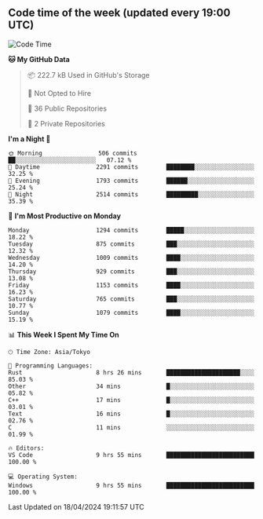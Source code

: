 ## Code time of the week (updated every 19:00 UTC)

<!--START_SECTION:waka-->
![Code Time](http://img.shields.io/badge/Code%20Time-2%2C973%20hrs%2038%20mins-blue)

**🐱 My GitHub Data** 

> 📦 222.7 kB Used in GitHub's Storage 
 > 
> 🚫 Not Opted to Hire
 > 
> 📜 36 Public Repositories 
 > 
> 🔑 2 Private Repositories 
 > 
**I'm a Night 🦉** 

```text
🌞 Morning                506 commits         ██░░░░░░░░░░░░░░░░░░░░░░░   07.12 % 
🌆 Daytime                2291 commits        ████████░░░░░░░░░░░░░░░░░   32.25 % 
🌃 Evening                1793 commits        ██████░░░░░░░░░░░░░░░░░░░   25.24 % 
🌙 Night                  2514 commits        █████████░░░░░░░░░░░░░░░░   35.39 % 
```
📅 **I'm Most Productive on Monday** 

```text
Monday                   1294 commits        █████░░░░░░░░░░░░░░░░░░░░   18.22 % 
Tuesday                  875 commits         ███░░░░░░░░░░░░░░░░░░░░░░   12.32 % 
Wednesday                1009 commits        ████░░░░░░░░░░░░░░░░░░░░░   14.20 % 
Thursday                 929 commits         ███░░░░░░░░░░░░░░░░░░░░░░   13.08 % 
Friday                   1153 commits        ████░░░░░░░░░░░░░░░░░░░░░   16.23 % 
Saturday                 765 commits         ███░░░░░░░░░░░░░░░░░░░░░░   10.77 % 
Sunday                   1079 commits        ████░░░░░░░░░░░░░░░░░░░░░   15.19 % 
```


📊 **This Week I Spent My Time On** 

```text
🕑︎ Time Zone: Asia/Tokyo

💬 Programming Languages: 
Rust                     8 hrs 26 mins       █████████████████████░░░░   85.03 % 
Other                    34 mins             █░░░░░░░░░░░░░░░░░░░░░░░░   05.82 % 
C++                      17 mins             █░░░░░░░░░░░░░░░░░░░░░░░░   03.01 % 
Text                     16 mins             █░░░░░░░░░░░░░░░░░░░░░░░░   02.76 % 
C                        11 mins             ░░░░░░░░░░░░░░░░░░░░░░░░░   01.99 % 

🔥 Editors: 
VS Code                  9 hrs 55 mins       █████████████████████████   100.00 % 

💻 Operating System: 
Windows                  9 hrs 55 mins       █████████████████████████   100.00 % 
```


 Last Updated on 18/04/2024 19:11:57 UTC
<!--END_SECTION:waka-->